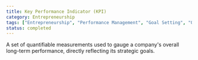 ```yaml
---
title: Key Performance Indicator (KPI)
category: Entrepreneurship
tags: ["Entrepreneurship", "Performance Management", "Goal Setting", "Operational Efficiency"]
status: completed
---
```

A set of quantifiable measurements used to gauge a company's overall long-term performance, directly reflecting its strategic goals.